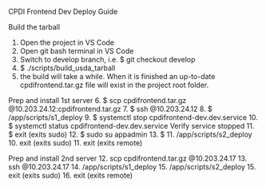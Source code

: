 CPDI Frontend Dev Deploy Guide

Build the tarball
1. Open the project in VS Code
2. Open git bash terminal in VS Code
3. Switch to develop branch, i.e.
   $ git checkout develop
4. $ ./scripts/build_usda_tarball
5. the build will take a while. When it is finished an up-to-date cpdifrontend.tar.gz file will exist in the project root folder.

Prep and install 1st server
6. $ scp cpdifrontend.tar.gz <paccount>@10.203.24.12:cpdifrontend.tar.gz
7. $ ssh <paccount>@10.203.24.12
8. $ /app/scripts/s1_deploy
9. $ systemctl stop cpdifrontend-dev.dev.service
10. $ systemctl status cpdifrontend-dev.dev.service
    Verify service stopped
11. $ exit (exits sudo)
12. $ sudo su appadmin
13. $ 
11. /app/scripts/s2_deploy
10. exit (exits sudo)
11. exit (exits remote)

Prep and install 2nd server
12. scp cpdifrontend.tar.gz <paccount>@10.203.24.17
13. ssh <paccount>@10.203.24.17
14. /app/scripts/s1_deploy
15. /app/scripts/s2_deploy
15. exit (exits sudo)
16. exit (exits remote)
